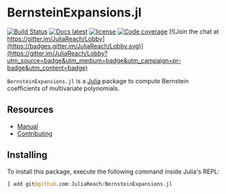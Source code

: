# BernsteinExpansions.jl

[![Build Status](https://travis-ci.org/JuliaReach/BernsteinExpansions.jl.svg?branch=master)](https://travis-ci.org/JuliaReach/BernsteinExpansions.jl)
[![Docs latest](https://img.shields.io/badge/docs-latest-blue.svg)](http://juliareach.github.io/BernsteinExpansions.jl/latest/)
[![license](https://img.shields.io/github/license/mashape/apistatus.svg?maxAge=2592000)](https://github.com/JuliaReach/BernsteinExpansions.jl/blob/master/LICENSE.md)
[![Code coverage](http://codecov.io/github/JuliaReach/BernsteinExpansions.jl/coverage.svg?branch=master)](https://codecov.io/github/JuliaReach/BernsteinExpansions.jl?branch=master)
[![Join the chat at https://gitter.im/JuliaReach/Lobby](https://badges.gitter.im/JuliaReach/Lobby.svg)](https://gitter.im/JuliaReach/Lobby?utm_source=badge&utm_medium=badge&utm_campaign=pr-badge&utm_content=badge)

`BernsteinExpansions.jl` is a [Julia](http://julialang.org) package to compute
Bernstein coefficients of multivariate polynomials.

## Resources

- [Manual](http://juliareach.github.io/BernsteinExpansions.jl/latest/)
- [Contributing](https://juliareach.github.io/BernsteinExpansions.jl/latest/about.html#Contributing-1)

## Installing

To install this package, execute the following command inside Julia's REPL:

```julia
] add git@github.com:JuliaReach/BernsteinExpansions.jl
```
